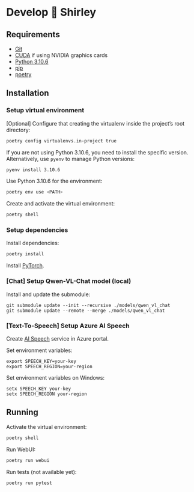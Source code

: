 # Develop 🦈 Shirley

## Requirements

- [Git](https://git-scm.com/)
- [CUDA](https://developer.nvidia.com/cuda-toolkit) if using NVIDIA graphics cards
- [Python 3.10.6](https://www.python.org/downloads/release/python-3106/)
- [pip](https://pypi.org/project/pip/)
- [poetry](https://python-poetry.org/)

## Installation

### Setup virtual environment

[Optional] Configure that creating the virtualenv inside the project’s root directory:
```bash
poetry config virtualenvs.in-project true
```

If you are not using Python 3.10.6, you need to install the specific version. Alternatively, use `pyenv` to manage
Python versions:
```bash
pyenv install 3.10.6
```

Use Python 3.10.6 for the environment:
```bash
poetry env use <PATH>
```

Create and activate the virtual environment:
```bash
poetry shell
```

### Setup dependencies

Install dependencies:
```bash
poetry install
```

Install [PyTorch](https://pytorch.org/get-started/locally/).

### [Chat] Setup Qwen-VL-Chat model (local)

Install and update the submodule:
```
git submodule update --init --recursive ./models/qwen_vl_chat
git submodule update --remote --merge ./models/qwen_vl_chat
```

### [Text-To-Speech] Setup Azure AI Speech

Create [AI Speech](https://azure.microsoft.com/products/ai-services/ai-speech) service in Azure portal.

Set environment variables:
```
export SPEECH_KEY=your-key
export SPEECH_REGION=your-region
```

Set environment variables on Windows:
```
setx SPEECH_KEY your-key
setx SPEECH_REGION your-region
```

## Running

Activate the virtual environment:
```bash
poetry shell
```

Run WebUI:
```bash
poetry run webui
```

Run tests (not available yet):
```bash
poetry run pytest
```
